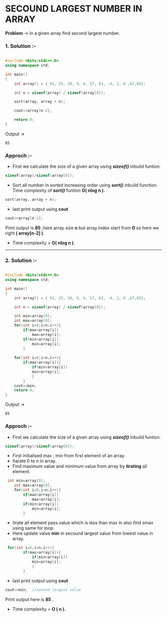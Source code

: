 # SECOUND LARGEST NUMBER IN ARRAY

**Problem** -> In a given array find second largest number.

### 1. Solution :-
```cpp

#include <bits/stdc++.h>
using namespace std;

int main()
{
	int array[] = { 91, 25, 38, 9, 6, 57, 83, -4, 2, 0 ,67,85};

	int n = sizeof(array) / sizeof(array[0]);

	sort(array, array + n);

    cout<<array[n-2];

	return 0;
}
```
Output ->
```
85
```

### Approch :-

- First we calculate the size of a given array using ***sizeof()*** inbuild funtion.  
```cpp
sizeof(array)/sizeof(array[0]);
```
- Sort all number in sorted increasing order using ***sort()*** inbuild function. Time complexity of ***sort()*** funtion **O( nlog n ).**
```cpp
sort(array, array + n);
```
- last print output using **cout**
```cpp
cout<<array[n-2];
```
Print output is **85** ,here array size **n** but array index start from **0** so here we right **( array[n-2] )**.
- Time complexity = **O( nlog n ).**


------------------------------------------------------

### 2. Solution :-

```cpp

#include <bits/stdc++.h>
using namespace std;

int main()
{
	int array[] = { 91, 25, 38, 9, 6, 57, 83, -4, 2, 0 ,67,85};

	int n = sizeof(array) / sizeof(array[0]);

    int min=array[0];
    int max=array[0];
    for(int i=0;i<n;i++){
        if(max<array[i])
            max=array[i];
        if(min>array[i])
            min=array[i];
        }
    
    for(int i=0;i<n;i++){
		if(max>array[i]){
			if(min<array[i])
		    min=array[i];
	        }
      	}	
    cout<<min;
	return 0;
}
```
Output ->
```
85
```
### Approch :-

- First we calculate the size of a given array using ***sizeof()*** inbuild funtion.  
```cpp
sizeof(array)/sizeof(array[0]);
```
- First initialised max , min from first element of an array.
- Itarate 0 to n in array.
- Find maximum value and minimum value from array by **itrating** all element.

```cpp
 int min=array[0];
    int max=array[0];
    for(int i=0;i<n;i++){
        if(max<array[i])
            max=array[i];
        if(min>array[i])
            min=array[i];
        }

```
- Itrate all element pass value which is less than max in also find smax using same for loop.
- Here update value **min** in secound largest value from lowest value in array.
```cpp
 for(int i=0;i<n;i++){
		if(max>array[i]){
			if(min<array[i])
		    min=array[i];
	        }
      	}	
```
- last print output using **cout**
```cpp
cout<<min;  //second largest value
```
Print output here is **85** .
- Time complexity = **O ( n ).**

